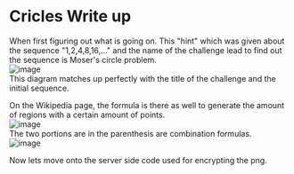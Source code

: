 # Cricles Write up

When first figuring out what is going on. This "hint" which was given about the sequence "1,2,4,8,16,..." and the name of the challenge lead to find out the sequence is Moser's circle problem.<br/>
![image](https://github.com/ShadowBringer007/CTF_Repository/assets/47370367/fb8f7646-caac-4e8e-9437-c0516372e2f7)<br/>
This diagram matches up perfectly with the title of the challenge and the initial sequence.
<br/>

On the Wikipedia page, the formula is there as well to generate the amount of regions with a certain amount of points.<br/>
![image](https://github.com/ShadowBringer007/CTF_Repository/assets/47370367/8da7825a-9130-4749-a6b2-dd98a01a0a45)<br/>
The two portions are in the parenthesis are combination formulas.<br/>
![image](https://github.com/ShadowBringer007/CTF_Repository/assets/47370367/1c8d6a36-a52f-4356-94ef-91ed97b2dc4e)<br/>

Now lets move onto the server side code used for encrypting the png.


